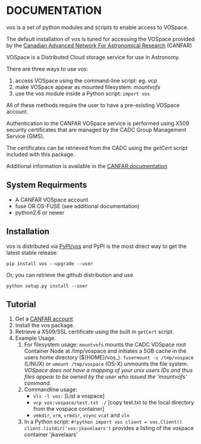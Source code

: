 
# DOCUMENTATION

vos is a set of python modules and scripts to enable access to VOSpace.

The default installation of vos is tuned for accessing the VOSpace provided by the [Canadian Advanced Network For Astronomical Research](http://www.canfar.net/) (CANFAR)

VOSpace is a Distributed Cloud storage service for use in Astronomy.

There are three ways to use vos:
      
1. access VOSpace using the command-line script: eg. *vcp*
1. make VOSpace appear as mounted filesystem: *mountvofs*
1. use the vos module inside a Python script: `import vos`

All of these methods require the user to have a pre-existing VOSpace account.

Authentication to the CANFAR VOSpace service is performed using X509 security certificates that are managed by the CADC Group Management Service (GMS).

The certificates can be retrieved from the CADC using the *getCert* script included with this package.

Additional information is available in the [CANFAR documentation](http://www.canfar.net/docs/vospace/)

## System Requirments

* A CANFAR VOSpace account
* fuse OR OS-FUSE  (see additional documentation)
* python2.6 or newer

## Installation

vos is distributed via [PyPI/vos](pypi.python.org/pypi/vos) and PyPI is the most direct way to get the latest stable release:

`pip install vos --upgrade --user`

Or, you can retrieve the github distribution and use

 `python setup.py install --user`


## Tutorial

1. Get a [CANFAR account](http://www.canfar.phys.uvic.ca/canfar/auth/request.html)
1. Install the vos package.
1. Retrieve a X509/SSL certificate using the built in `getCert` script.
1. Example Usage.
    1. For filesystem usage: `mountvofs`
  mounts the CADC VOSpace root Container Node at /tmp/vospace and
  initiates a 5GB cache in the users home directory (${HOME}/vos_).
  `fusermount -u /tmp/vospace` (LINUX) or `umount /tmp/vospace` (OS-X) unmounts the file system.
   *VOSpace does not have a mapping of your unix users
   IDs and thus files appear to be owned by the user who issued the
   'mountvofs' command.*
    1. Commandline usage:
        * `vls -l vos:`   [List a vospace]
        * `vcp vos:vospace/test.txt ./`  [copy test.txt to the local directory from the vospace container]
        * `vmkdir`, `vrm`, `vrmdir`, `vsync` `vcat` and `vln`
    1. In a Python script:
`#!python
import vos
client = vos.Client()
client.listdir('vos:jkavelaars')`
    provides a listing of the vospace container 'jkavelaars'
